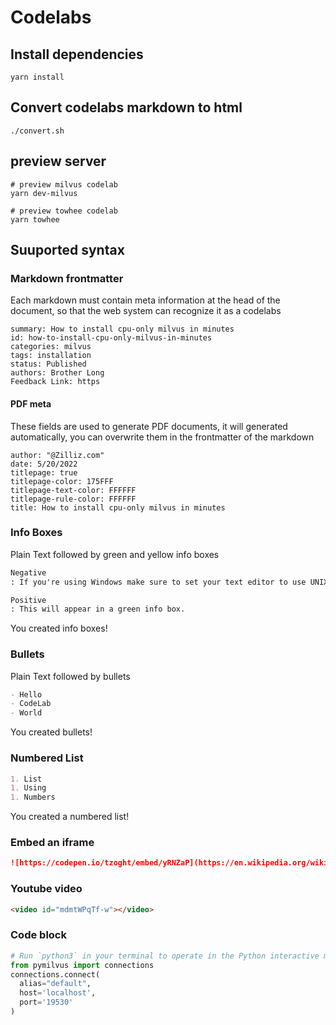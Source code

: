 # Codelabs

## Install dependencies

```
yarn install
```

## Convert codelabs markdown to html

```
./convert.sh
```

## preview server

```
# preview milvus codelab
yarn dev-milvus

# preview towhee codelab
yarn towhee
```

## Suuported syntax

### Markdown frontmatter

Each markdown must contain meta information at the head of the document, so that the web system can recognize it as a codelabs

```
summary: How to install cpu-only milvus in minutes
id: how-to-install-cpu-only-milvus-in-minutes
categories: milvus
tags: installation
status: Published
authors: Brother Long
Feedback Link: https
```

#### PDF meta

These fields are used to generate PDF documents, it will generated automatically, you can overwrite them in the frontmatter of the markdown

```
author: "@Zilliz.com"
date: 5/20/2022
titlepage: true
titlepage-color: 175FFF
titlepage-text-color: FFFFFF
titlepage-rule-color: FFFFFF
title: How to install cpu-only milvus in minutes
```

### Info Boxes

Plain Text followed by green and yellow info boxes

```md
Negative
: If you're using Windows make sure to set your text editor to use UNIX line endings!
```

```md
Positive
: This will appear in a green info box.
```

You created info boxes!

### Bullets

Plain Text followed by bullets

```md
- Hello
- CodeLab
- World
```

You created bullets!

### Numbered List

```md
1. List
1. Using
1. Numbers
```

You created a numbered list!

### Embed an iframe

```md
![https://codepen.io/tzoght/embed/yRNZaP](https://en.wikipedia.org/wiki/File:Example.jpg 'Try Me Publisher')
```

### Youtube video

```html
<video id="mdmtWPqTf-w"></video>
```

### Code block

```python
# Run `python3` in your terminal to operate in the Python interactive mode.
from pymilvus import connections
connections.connect(
  alias="default",
  host='localhost',
  port='19530'
)
```
